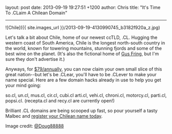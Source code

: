 layout: post
date: 2013-09-19 19:27:51 +1200
author: Chris
title: "It's Time To .CLaim A Chilean Domain"


----

![Chile]({{ site.images_url }}/2013-09-19-4130990745_b3182f920a_z.jpg)

<!-- excerpt -->

Let's talk a bit about Chile, home of our newest ccTLD, .CL. Hugging the western coast of South America, Chile is the longest north-south country in the world, known for towering mountains, stunning fjords and some of the best wine on the planet. (It's also the fictional home of [Gus Fring][1], but I'm sure they don't advertise it.)

Anyways, for [$79/annually][2], you can now claim your own small slice of this great nation--but let's be .CLear, you'll have to be .CLever to make your name special. Here are a few domain hacks already in use to help you get your mind going:

<!-- /excerpt -->

so.cl, un.cl, mus.cl, cir.cl, cubi.cl arti.cl, vehi.cl, chroni.cl, motorcy.cl, parti.cl, popsi.cl. (recepta.cl and recy.cl are currently open!)

Brilliant .CL domains are being scooped up fast, so pour yourself a tasty Malbec and [register your Chilean name today][2]. 

Image credit: [@Doug88888][3]

[1]: http://en.wikipedia.org/wiki/Gus_Fring
[2]: https://iwantmyname.com/domains/cl-chilean-domain-name-registration-for-chile
[3]: http://www.flickr.com/photos/doug88888/
